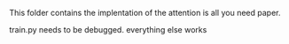 This folder contains the implentation of the attention is all you need paper. 

train.py needs to be debugged. everything else works